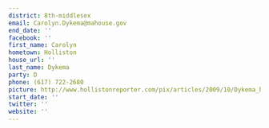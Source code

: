 ```yaml
---
district: 8th-middlesex
email: Carolyn.Dykema@mahouse.gov
end_date: ''
facebook: ''
first_name: Carolyn
hometown: Holliston
house_url: ''
last_name: Dykema
party: D
phone: (617) 722-2680
picture: http://www.hollistonreporter.com/pix/articles/2009/10/Dykema_headshot.jpg
start_date: ''
twitter: ''
website: ''
---
```

